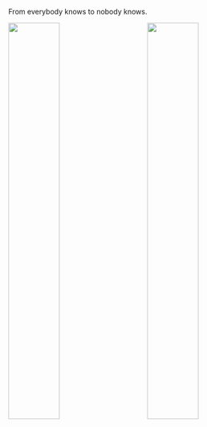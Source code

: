 From everybody knows to nobody knows.

<!--
**shuo-ouyang/shuo-ouyang** is a ✨ _special_ ✨ repository because its `README.md` (this file) appears on your GitHub profile.

Here are some ideas to get you started:

- 🔭 I’m currently working on ...
- 🌱 I’m currently learning ...
- 👯 I’m looking to collaborate on ...
- 🤔 I’m looking for help with ...
- 💬 Ask me about ...
- 📫 How to reach me: ...
- 😄 Pronouns: ...
- ⚡ Fun fact: ...
-->

<img align="left" width="45%" src="https://github-readme-stats.vercel.app/api/top-langs/?username=shuo-ouyang">

[<img align="right" width="45%" src="https://github-readme-stats.vercel.app/api?username=shuo-ouyang&show_icons=true">](https://metrics.lecoq.io/ouuan?template=classic)

